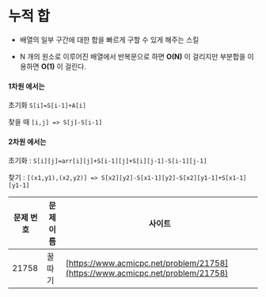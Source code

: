 # 누적 합

- 배열의 일부 구간에 대한 합을 빠르게 구할 수 있게 해주는 스킬

- N 개의 원소로 이루어진 배열에서 반복문으로 하면 **O(N)** 이 걸리지만 부분합을 이용하면 **O(1)** 이 걸린다.

#### 1차원 에서는

초기화 `S[i]=S[i-1]+A[i]`

찾을 때 `[i,j] => S[j]-S[i-1]`

#### 2차원 에서는

초기화 : `S[i][j]=arr[i][j]+S[i-1][j]+S[i][j-1]-S[i-1][j-1]`

찾기 : `[(x1,y1),(x2,y2)] => S[x2][y2]-S[x1-1][y2]-S[x2][y1-1]+S[x1-1][y1-1]`

| 문제 번호 | 문제 이름 | 사이트                                                                         |
| --------- | --------- | ------------------------------------------------------------------------------ |
| 21758     | 꿀 따기   | [https://www.acmicpc.net/problem/21758](https://www.acmicpc.net/problem/21758) |

